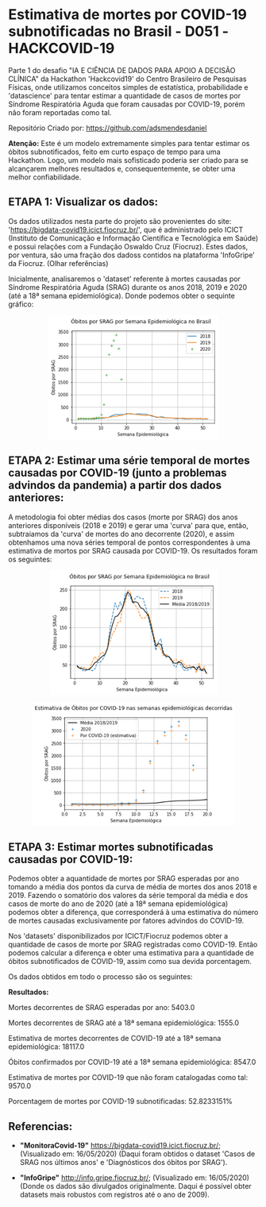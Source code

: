 # Estimativa de mortes por COVID-19 subnotificadas no Brasil - D051 -HACKCOVID-19

  Parte 1 do desafio "IA E CIÊNCIA DE DADOS PARA APOIO A DECISÃO CLÍNICA" da Hackathon 'Hackcovid19' do Centro Brasileiro de Pesquisas Físicas, onde utilizamos conceitos simples de estatística, probabilidade e 'datascience' para tentar estimar a quantidade de casos de mortes por Síndrome Respiratória Aguda que foram causadas por COVID-19, porém não foram reportadas como tal.

Repositório Criado por: https://github.com/adsmendesdaniel

**Atenção:** Este é um modelo extremamente simples para tentar estimar os óbitos subnotificados, feito em curto espaço de tempo para uma Hackathon. Logo, um modelo mais sofisticado poderia ser criado para se alcançarem melhores resultados e, consequentemente, se obter uma melhor confiabilidade.

## ETAPA 1: Visualizar os dados:

  Os dados utilizados nesta parte do projeto são provenientes do site: 'https://bigdata-covid19.icict.fiocruz.br/', que é administrado pelo ICICT (Instituto de Comunicação e Informação Científica e Tecnológica em Saúde) e possui relações com a Fundação Oswaldo Cruz (Fiocruz). Estes dados, por ventura, são uma fração dos dadoss contidos na plataforma 'InfoGripe' da Fiocruz. (Olhar referências)
  
  Inicialmente, analisaremos o 'dataset' referente à mortes causadas por Síndrome Respiratória Aguda (SRAG) durante os anos 2018, 2019 e 2020 (até a 18ª semana epidemiológica). Donde podemos obter o sequinte gráfico:
  
  <p align="center">
  <img src="obitos_srag_semana_epidemiologica_brasil.png" align=middle height=250.973825pt/>
  </p>
  
## ETAPA 2: Estimar uma série temporal de mortes causadas por COVID-19 (junto a problemas advindos da pandemia) a partir dos dados anteriores:

  A metodologia foi obter médias dos casos (morte por SRAG) dos anos anteriores disponíveis (2018 e 2019) e gerar uma 'curva' para que, então, subtraiamos da 'curva' de mortes do ano decorrente (2020), e assim obtenhamos uma nova séries temporal de pontos correspondentes à uma estimativa de mortos por SRAG causada por COVID-19. Os resultados foram os seguintes:

  <p align="center">
  <img src="obitos_srag_semana_epidemiologica_brasil_media.png" align=middle height=250.973825pt/>
  </p>
  
  <p align="center">
  <img src="estimativa_obitos_covid_19.png" align=middle height=250.973825pt/>
  </p>

## ETAPA 3: Estimar mortes subnotificadas causadas por COVID-19:

  Podemos obter a aquantidade de mortes por SRAG esperadas por ano tomando a média dos pontos da curva de média de mortes dos anos 2018 e 2019. Fazendo o somatório dos valores da série temporal da média e dos casos de morte do ano de 2020 (até a 18ª semana epidemiológica) podemos obter a diferença, que corresponderá à uma estimativa do número de mortes causadas exclusivamente por fatores advindos do COVID-19.
  
  Nos 'datasets' disponibilizados por ICICT/Fiocruz podemos obter a quantidade de casos de morte por SRAG registradas como COVID-19. Então podemos calcular a diferença e obter uma estimativa para a quantidade de óbitos subnotificados de COVID-19, assim como sua devida porcentagem.
  
  Os dados obtidos em todo o processo são os seguintes:
  
  **Resultados:**
  
  Mortes decorrentes de SRAG esperadas por ano: 5403.0 

  Mortes decorrentes de SRAG até a 18ª semana epidemiológica: 1555.0 

  Estimativa de mortes decorrentes de COVID-19 até a 18ª semana epidemiológica: 18117.0 

  Óbitos confirmados por COVID-19 até a 18ª semana epidemiológica: 8547.0

  Estimativa de mortes por COVID-19 que não foram catalogadas como tal: 9570.0

  Porcentagem de mortes por COVID-19 subnotificadas: 52.8233151% 
  
## Referencias:

* **"MonitoraCovid-19"** https://bigdata-covid19.icict.fiocruz.br/; (Visualizado em: 16/05/2020) (Daqui foram obtidos o dataset 'Casos de SRAG nos últimos anos' e 'Diagnósticos dos óbitos por SRAG').

* **"InfoGripe"** http://info.gripe.fiocruz.br/; (Visualizado em: 16/05/2020) (Donde os dados são divulgados originalmente. Daqui é possível obter datasets mais robustos com registros até o ano de 2009).
